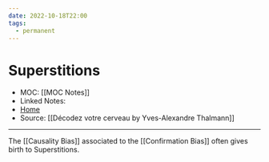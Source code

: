 ```yaml
---
date: 2022-10-18T22:00
tags:
  - permanent
---
```

# Superstitions
- MOC: [[MOC Notes]]
- Linked Notes: 
- [Home](https://misudashi.ga/)
- Source: [[Décodez votre cerveau by Yves-Alexandre Thalmann]]
---------- 
The [[Causality Bias]] associated to the [[Confirmation Bias]] often gives birth to Superstitions.